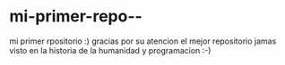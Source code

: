 # mi-primer-repo--
mi primer rpositorio :) gracias por su atencion el mejor repositorio jamas visto en la historia de la humanidad y programacion :-)
